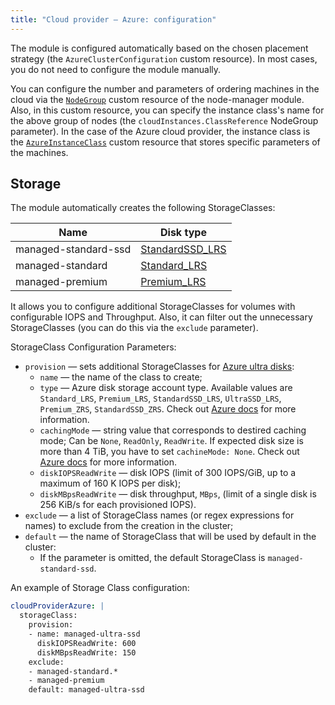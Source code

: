 ```yaml
---
title: "Cloud provider — Azure: configuration"
---
```


The module is configured automatically based on the chosen placement strategy (the `AzureClusterConfiguration` custom resource). In most cases, you do not need to configure the module manually.

You can configure the number and parameters of ordering machines in the cloud via the [`NodeGroup`](../../modules/040-node-manager/cr.html#nodegroup) custom resource of the node-manager module. Also, in this custom resource, you can specify the instance class's name for the above group of nodes (the `cloudInstances.ClassReference` NodeGroup parameter). In the case of the Azure cloud provider, the instance class is the [`AzureInstanceClass`](cr.html#azureinstanceclass) custom resource that stores specific parameters of the machines.

## Storage

The module automatically creates the following StorageClasses:

| Name | Disk type |
|---|---|
|managed-standard-ssd|[StandardSSD_LRS](https://docs.microsoft.com/en-us/azure/virtual-machines/disks-types#standard-ssd)|
|managed-standard|[Standard_LRS](https://docs.microsoft.com/en-us/azure/virtual-machines/disks-types#standard-hdd)|
|managed-premium|[Premium_LRS](https://docs.microsoft.com/en-us/azure/virtual-machines/disks-types#premium-ssd)|

It allows you to configure additional StorageClasses for volumes with configurable IOPS and Throughput. Also, it can filter out the unnecessary StorageClasses (you can do this via the `exclude` parameter).

StorageClass Configuration Parameters:

* `provision` — sets additional StorageClasses for [Azure ultra disks](https://docs.microsoft.com/en-us/azure/virtual-machines/disks-types#ultra-disk):
  * `name` — the name of the class to create;
  * `type` — Azure disk storage account type. Available values are `Standard_LRS`, `Premium_LRS`, `StandardSSD_LRS`, `UltraSSD_LRS`, `Premium_ZRS`, `StandardSSD_ZRS`. Check out [Azure docs](https://docs.microsoft.com/en-us/azure/storage/common/storage-account-overview#types-of-storage-accounts) for more information.
  * `cachingMode` — string value that corresponds to destired caching mode;
      Can be `None`, `ReadOnly`, `ReadWrite`. If expected disk size is more than 4 TiB, you have to set `cachineMode: None`.
      Check out [Azure docs](https://docs.microsoft.com/en-us/azure/virtual-machines/premium-storage-performance#disk-caching) for more information.
  * `diskIOPSReadWrite` — disk IOPS (limit of 300 IOPS/GiB, up to a maximum of 160 K IOPS per disk);
  * `diskMBpsReadWrite` — disk throughput, `MBps`, (limit of a single disk is 256 KiB/s for each provisioned IOPS).
* `exclude` — a list of StorageClass names (or regex expressions for names) to exclude from the creation in the cluster;
* `default` — the name of StorageClass that will be used by default in the cluster:
  * If the parameter is omitted, the default StorageClass is `managed-standard-ssd`.

An example of Storage Class configuration:

```yaml
cloudProviderAzure: |
  storageClass:
    provision:
    - name: managed-ultra-ssd
      diskIOPSReadWrite: 600
      diskMBpsReadWrite: 150
    exclude:
    - managed-standard.*
    - managed-premium
    default: managed-ultra-ssd
```
